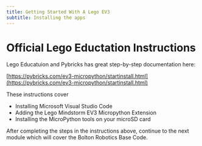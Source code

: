 ```yaml
---
title: Getting Started With A Lego EV3
subtitle: Installing the apps 
---
```

# Official Lego Eductation Instructions
Lego Educatuion and Pybricks has great step-by-step documentation here:

[https://pybricks.com/ev3-micropython/startinstall.html](https://pybricks.com/ev3-micropython/startinstall.html)

These instructions cover
- Installing Microsoft Visual Studio Code
- Adding the Lego Mindstorm EV3 Micropython Extension
- Installing the MicroPython tools on your microSD card

After completing the steps in the instructions above, continue to the next module which will cover the Bolton Robotics Base Code.
